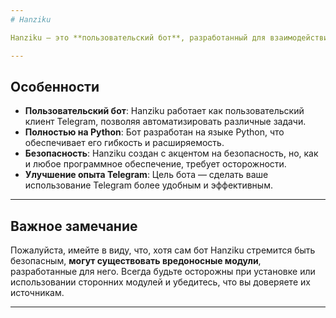 ```yaml
---
# Hanziku

Hanziku — это **пользовательский бот**, разработанный для взаимодействия с **API Telegram** от вашего имени. Он полностью написан на **Python** и создан, чтобы сделать ваше пребывание в Telegram **более комфортным**.

---
```


## Особенности

* **Пользовательский бот**: Hanziku работает как пользовательский клиент Telegram, позволяя автоматизировать различные задачи.
* **Полностью на Python**: Бот разработан на языке Python, что обеспечивает его гибкость и расширяемость.
* **Безопасность**: Hanziku создан с акцентом на безопасность, но, как и любое программное обеспечение, требует осторожности.
* **Улучшение опыта Telegram**: Цель бота — сделать ваше использование Telegram более удобным и эффективным.

---

## Важное замечание

Пожалуйста, имейте в виду, что, хотя сам бот Hanziku стремится быть безопасным, **могут существовать вредоносные модули**, разработанные для него. Всегда будьте осторожны при установке или использовании сторонних модулей и убедитесь, что вы доверяете их источникам.

---


